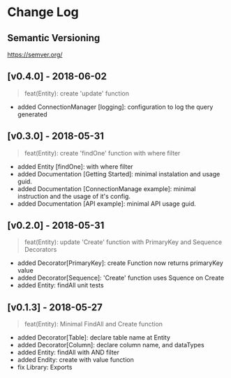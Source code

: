 # Change Log


## Semantic Versioning
https://semver.org/

## [v0.4.0] - 2018-06-02
> feat(Entity): create 'update' function
- added ConnectionManager [logging]: configuration to log the query generated

## [v0.3.0] - 2018-05-31
> feat(Entity): create 'findOne' function with where filter
- added Entity [findOne]: with where filter
- added Documentation [Getting Started]: minimal instalation and usage guid.
- added Documentation [ConnectionManage example]: minimal instruction and the usage of it's config.
- added Documentation [API example]: minimal API usage guid.

## [v0.2.0] - 2018-05-31
> feat(Entity): update 'Create' function with PrimaryKey and Sequence Decorators
- added Decorator[PrimaryKey]: create Function now returns primaryKey value
- added Decorator[Sequence]: 'Create' function uses Squence on Create
- added Entity: findAll unit tests

## [v0.1.3] - 2018-05-27
> feat(Entity): Minimal FindAll and Create function 
- added Decorator[Table]: declare table name at Entity
- added Decorator[Column]: declare column name, and dataTypes
- added Entity: findAll with AND filter
- added Endity: create with value function
- fix Library: Exports

